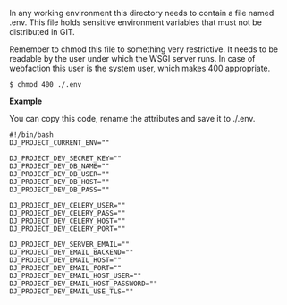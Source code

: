 In any working environment this directory needs to contain a file named 
.env. This file holds sensitive environment variables that must not be 
distributed in GIT.

Remember to chmod this file to something very restrictive. It needs to be 
readable by the user under which the WSGI server runs. In case of webfaction 
this user is the system user, which makes 400 appropriate.

    $ chmod 400 ./.env
    
**Example**

You can copy this code, rename the attributes and save it to ./.env. 

    #!/bin/bash
    DJ_PROJECT_CURRENT_ENV=""
    
    DJ_PROJECT_DEV_SECRET_KEY=""
    DJ_PROJECT_DEV_DB_NAME=""
    DJ_PROJECT_DEV_DB_USER=""
    DJ_PROJECT_DEV_DB_HOST=""
    DJ_PROJECT_DEV_DB_PASS=""
    
    DJ_PROJECT_DEV_CELERY_USER=""
    DJ_PROJECT_DEV_CELERY_PASS=""
    DJ_PROJECT_DEV_CELERY_HOST=""
    DJ_PROJECT_DEV_CELERY_PORT=""
    
    DJ_PROJECT_DEV_SERVER_EMAIL=""
    DJ_PROJECT_DEV_EMAIL_BACKEND=""
    DJ_PROJECT_DEV_EMAIL_HOST=""
    DJ_PROJECT_DEV_EMAIL_PORT=""
    DJ_PROJECT_DEV_EMAIL_HOST_USER=""
    DJ_PROJECT_DEV_EMAIL_HOST_PASSWORD=""
    DJ_PROJECT_DEV_EMAIL_USE_TLS=""